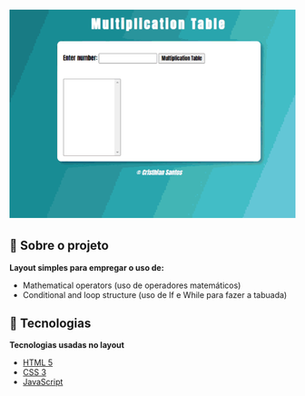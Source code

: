 <h1 align="center">
<img src="project.gif" alt="Search">
</h1>

## 📖 Sobre o projeto

**Layout simples para empregar o uso de:**

- Mathematical operators (uso de operadores matemáticos)
- Conditional and loop structure (uso de If e While para fazer a tabuada)

## 🤖 Tecnologias

**Tecnologias usadas no layout**

- [HTML 5](https://www.w3schools.com/html/)
- [CSS 3](https://www.w3schools.com/css/)
- [JavaScript](https://www.w3schools.com/js/DEFAULT.asp)

